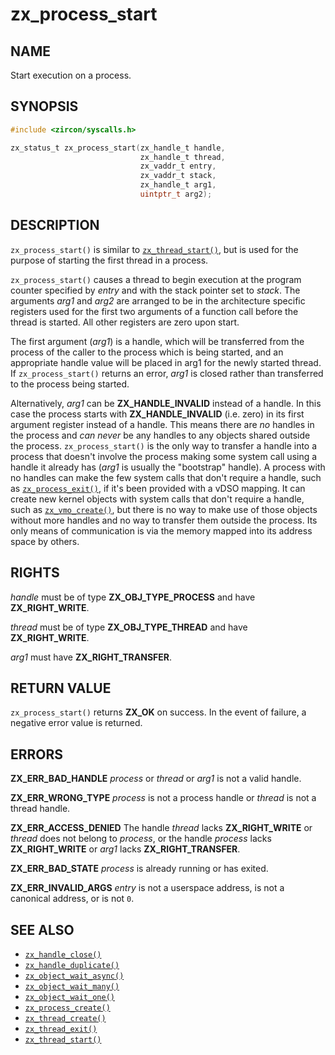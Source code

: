 # zx_process_start

## NAME

<!-- Updated by update-docs-from-fidl, do not edit. -->

Start execution on a process.

## SYNOPSIS

<!-- Updated by update-docs-from-fidl, do not edit. -->

```c
#include <zircon/syscalls.h>

zx_status_t zx_process_start(zx_handle_t handle,
                             zx_handle_t thread,
                             zx_vaddr_t entry,
                             zx_vaddr_t stack,
                             zx_handle_t arg1,
                             uintptr_t arg2);
```

## DESCRIPTION

`zx_process_start()` is similar to [`zx_thread_start()`], but is used for the
purpose of starting the first thread in a process.

`zx_process_start()` causes a thread to begin execution at the program
counter specified by *entry* and with the stack pointer set to *stack*.
The arguments *arg1* and *arg2* are arranged to be in the architecture
specific registers used for the first two arguments of a function call
before the thread is started.  All other registers are zero upon start.

The first argument (*arg1*) is a handle, which will be transferred from
the process of the caller to the process which is being started, and an
appropriate handle value will be placed in arg1 for the newly started
thread. If `zx_process_start()` returns an error, *arg1* is closed rather
than transferred to the process being started.

Alternatively, *arg1* can be **ZX_HANDLE_INVALID** instead of a handle.
In this case the process starts with **ZX_HANDLE_INVALID** (i.e. zero)
in its first argument register instead of a handle.  This means there
are *no* handles in the process and *can never* be any handles to any
objects shared outside the process.  `zx_process_start()` is the only
way to transfer a handle into a process that doesn't involve the process
making some system call using a handle it already has (*arg1* is usually
the "bootstrap" handle).  A process with no handles can make the few
system calls that don't require a handle, such as [`zx_process_exit()`],
if it's been provided with a vDSO mapping.  It can create new kernel
objects with system calls that don't require a handle, such as
[`zx_vmo_create()`], but there is no way to make use of those objects
without more handles and no way to transfer them outside the process.
Its only means of communication is via the memory mapped into its
address space by others.

## RIGHTS

<!-- Updated by update-docs-from-fidl, do not edit. -->

*handle* must be of type **ZX_OBJ_TYPE_PROCESS** and have **ZX_RIGHT_WRITE**.

*thread* must be of type **ZX_OBJ_TYPE_THREAD** and have **ZX_RIGHT_WRITE**.

*arg1* must have **ZX_RIGHT_TRANSFER**.

## RETURN VALUE

`zx_process_start()` returns **ZX_OK** on success.
In the event of failure, a negative error value is returned.

## ERRORS

**ZX_ERR_BAD_HANDLE**  *process* or *thread* or *arg1* is not a valid handle.

**ZX_ERR_WRONG_TYPE**  *process* is not a process handle or *thread* is
not a thread handle.

**ZX_ERR_ACCESS_DENIED**  The handle *thread* lacks **ZX_RIGHT_WRITE** or *thread*
does not belong to *process*, or the handle *process* lacks **ZX_RIGHT_WRITE** or
*arg1* lacks **ZX_RIGHT_TRANSFER**.

**ZX_ERR_BAD_STATE**  *process* is already running or has exited.

**ZX_ERR_INVALID_ARGS** *entry* is not a userspace address, is not a
canonical address, or is not `0`.

## SEE ALSO

 - [`zx_handle_close()`]
 - [`zx_handle_duplicate()`]
 - [`zx_object_wait_async()`]
 - [`zx_object_wait_many()`]
 - [`zx_object_wait_one()`]
 - [`zx_process_create()`]
 - [`zx_thread_create()`]
 - [`zx_thread_exit()`]
 - [`zx_thread_start()`]

<!-- References updated by update-docs-from-fidl, do not edit. -->

[`zx_handle_close()`]: handle_close.md
[`zx_handle_duplicate()`]: handle_duplicate.md
[`zx_object_wait_async()`]: object_wait_async.md
[`zx_object_wait_many()`]: object_wait_many.md
[`zx_object_wait_one()`]: object_wait_one.md
[`zx_process_create()`]: process_create.md
[`zx_process_exit()`]: process_exit.md
[`zx_thread_create()`]: thread_create.md
[`zx_thread_exit()`]: thread_exit.md
[`zx_thread_start()`]: thread_start.md
[`zx_vmo_create()`]: vmo_create.md
